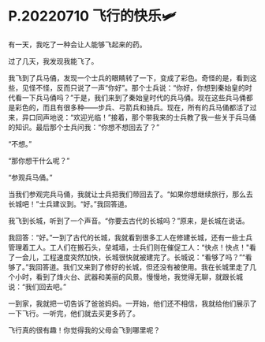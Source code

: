 # P.20220710 飞行的快乐🛩
有一天，我吃了一种会让人能够飞起来的药。

过了几天，我发现我能飞了。

我飞到了兵马俑，发现一个士兵的眼睛转了一下，变成了彩色。奇怪的是，看到这些，见怪不怪，反而只说了一声“你好”。那个士兵说：“你好，你想到秦始皇的时代看一下兵马俑吗？”于是，我们来到了秦始皇时代的兵马俑。现在这些兵马俑都是彩色的，而且有很多种——步兵、弓箭兵和骑兵。现在，所有的兵马俑都活了过来，异口同声地说：“欢迎光临！”接着，那个带我来的士兵教了我一些关于兵马俑的知识。最后那个士兵问我：“你想不想回去了？” 

“不想。”

“那你想干什么呢？”

“参观兵马俑。”

当我们参观完兵马俑，我就让士兵把我们带回去了。“如果你想继续旅行，那么去长城吧！”士兵建议到。“好。”我回答道。

我飞到长城，听到了一个声音。“你要去古代的长城吗？”原来，是长城在说话。

我回答：“好。”一到了古代的长城，我就看到很多工人在修建长城，还有一些士兵管理着工人。工人们在搬石头，垒城墙，士兵们则在催促工人：“快点！快点！"看了一会儿，工程速度突然加快，长城很快就被建完了。长城说：“看够了吗？”“看够了。”我回答道。我们又来到了修好的长城，但还没有被使用。我在长城里走了几个小时，看到了烽火台、武器和美丽的风景。慢慢地，我觉得无聊，就跟长城说：“我们回去吧。”

一到家，我就把一切告诉了爸爸妈妈。一开始，他们还不相信，我就给他们展示了一下飞行。一听完，他们就去买更多药了。

飞行真的很有趣！你觉得我的父母会飞到哪里呢？